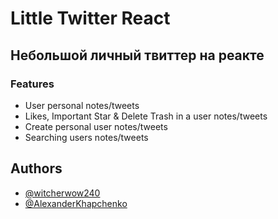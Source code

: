 
# Little Twitter React

## Небольшой личный твиттер на реакте


### Features

- User personal notes/tweets
- Likes, Important Star & Delete Trash in a user notes/tweets
- Create personal user notes/tweets
- Searching users notes/tweets


## Authors

- [@witcherwow240](https://www.github.com/VladimirSaenko)
- [@AlexanderKhapchenko](https://github.com/AlexanderKhapchenko)

